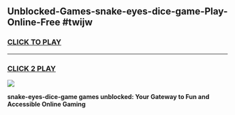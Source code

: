 
## Unblocked-Games-snake-eyes-dice-game-Play-Online-Free #twijw
<h3>
<a href="https://us.freeplayer.one?title=snake-eyes-dice-game&ref=10M">CLICK TO PLAY</a></h3>
<hr>

<h3>
<a href="https://us.freeplayer.one?title=snake-eyes-dice-game&ref=10M">CLICK 2 PLAY</a>
  
</h3>

<a href="https://us.freeplayer.one?title=snake-eyes-dice-game&ref=10M"><img src="https://clearcache.store/games.png"></a>


**snake-eyes-dice-game games unblocked: Your Gateway to Fun and Accessible Online Gaming**
